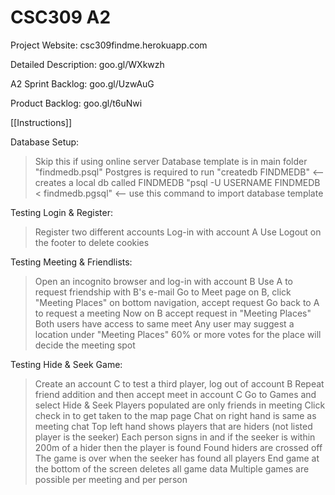 CSC309 A2
=========


Project Website: csc309findme.herokuapp.com

Detailed Description: goo.gl/WXkwzh

A2 Sprint Backlog: goo.gl/UzwAuG

Product Backlog: goo.gl/t6uNwi

[[Instructions]]

Database Setup:
> Skip this if using online server
> Database template is in main folder "findmedb.psql"
> Postgres is required to run 
> "createdb FINDMEDB" <-- creates a local db called FINDMEDB
> "psql -U USERNAME FINDMEDB < findmedb.pgsql" <-- use this command to import database template

Testing Login & Register:
> Register two different accounts
> Log-in with account A
> Use Logout on the footer to delete cookies

Testing Meeting & Friendlists:
> Open an incognito browser and log-in with account B
> Use A to request friendship with B's e-mail
> Go to Meet page on B, click "Meeting Places" on bottom navigation, accept request
> Go back to A to request a meeting
> Now on B accept request in "Meeting Places"
> Both users have access to same meet
> Any user may suggest a location under "Meeting Places"
> 60% or more votes for the place will decide the meeting spot

Testing Hide & Seek Game:
> Create an account C to test a third player, log out of account B
> Repeat friend addition and then accept meet in account C
> Go to Games and select Hide & Seek
> Players populated are only friends in meeting
> Click check in to get taken to the map page
> Chat on right hand is same as meeting chat
> Top left hand shows players that are hiders (not listed player is the seeker)
> Each person signs in and if the seeker is within 200m of a hider then the player is found
> Found hiders are crossed off
> The game is over when the seeker has found all players
> End game at the bottom of the screen deletes all game data
> Multiple games are possible per meeting and per person

